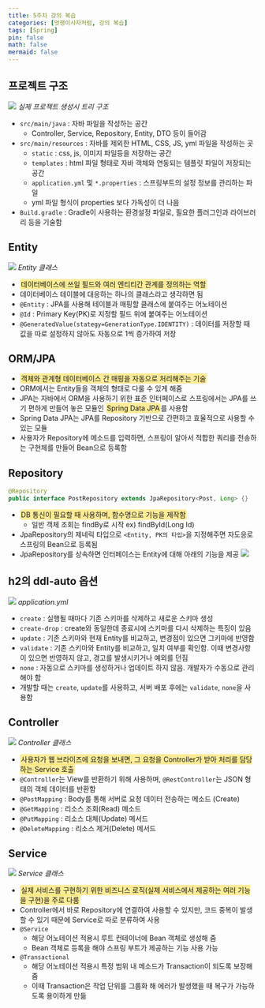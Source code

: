 ```yaml
---
title: 5주차 강의 복습
categories: [멋쟁이사자처럼, 강의 복습]
tags: [Spring]
pin: false
math: false
mermaid: false
---
```


<style>s{text-decoration: none;background: #ffd00066;border-radius: 4px;padding: 2px;}</style>

## 프로젝트 구조
![](/imgs/2023-06-15/project-structure.png)
_실제 프로젝트 생성시 트리 구조_
* `src/main/java` : 자바 파일을 작성하는 공간
  * Controller, Service, Repository, Entity, DTO 등이 들어감
* `src/main/resources` : 자바를 제외한 HTML, CSS, JS, yml 파일을 작성하는 곳
  * `static` : css, js, 이미지 파일등을 저장하는 공간
  * `templates` : html 파일 형태로 자바 객체와 연동되는 템플릿 파일이 저장되는 공간
  * `application.yml` 및 `*.properties` : 스프링부트의 설정 정보를 관리하는 파일
  * yml 파일 형식이 properties 보다 가독성이 더 나음
* `Build.gradle` : Gradle이 사용하는 환경설정 파일로, 필요한 플러그인과 라이브러리 등을 기술함

## Entity
![](/imgs/2023-06-15/entity-class.png)
_Entity 클래스_
* <s>데이터베이스에 쓰일 필드와 여러 엔티티간 관계를 정의하는 역할</s>
* 데이터베이스 테이블에 대응하는 하나의 클래스라고 생각하면 됨
* `@Entity` : JPA를 사용해 테이블과 매핑할 클래스에 붙여주는 어노테이션
* `@Id` : Primary Key(PK)로 지정할 필드 위에 붙여주는 어노테이션
* `@GeneratedValue(stategy=GenerationType.IDENTITY)` : 데이터를 저장할 때 값을 따로 설정하지 않아도 자동으로 1씩 증가하여 저장

## ORM/JPA
* <s>객체와 관계형 데이터베이스 간 매핑을 자동으로 처리해주는 기술</s>
* ORM에서는 Entity들을 객체의 형태로 다룰 수 있게 해줌
* JPA는 자바에서 ORM을 사용하기 위한 표준 인터페이스로 스프링에서는 JPA를 쓰기 편하게 만들어 놓은 모듈인 <s>Spring Data JPA</s>를 사용함
* Spring Data JPA는 JPA를 Repository 기반으로 간편하고 효율적으로 사용할 수 있는 모듈
* 사용자가 Repository에 메소드를 입력하면, 스프링이 알아서 적합한 쿼리를 전송하는 구현체를 만들어 Bean으로 등록함

## Repository
```java
@Repository
public interface PostRepository extends JpaRepository<Post, Long> {}
```
* <s>DB 통신이 필요할 때 사용하며, 함수명으로 기능을 제작함</s>
  * 일반 객체 조회는 findBy로 시작 ex) findById(Long Id)
* JpaRepository의 제네릭 타입으로 `<Entity, PK의 타입>`을 지정해주면 자도응로 스프링의 Bean으로 등록됨
* JpaRepository를 상속하면 인터페이스는 Entity에 대해 아래의 기능을 제공
  ![](/imgs/2023-06-15/jparepository-interface-methods.png)

## h2의 ddl-auto 옵션
![](/imgs/2023-06-15/yml-ddl-auto.png)
_application.yml_
* `create` : 실행될 때마다 기존 스키마를 삭제하고 새로운 스키마 생성
* `create-drop` : create와 동일한데 종료시에 스키마를 다시 삭제하는 특징이 있음
* `update` : 기존 스키마와 현재 Entity를 비교하고, 변경점이 있으면 그키마에 반영함
* `validate` : 기존 스키마와 Entity를 비교하고, 일치 여부를 확인함. 이때 변경사항이 있으면 반영하지 않고, 경고를 발생시키거나 예외를 던짐
* `none` : 자동으로 스키마를 생성하거나 업데이트 하지 않음. 개발자가 수동으로 관리해야 함
* 개발할 때는 `create`, `update`를 사용하고, 서버 배포 후에는 `validate`, `none`을 사용함

## Controller
![](/imgs/2023-06-15/controller-class.png)
_Controller 클래스_
* <s>사용자가 웹 브라이즈에 요청을 보내면, 그 요청을 Controller가 받아 처리를 담당하는 Service 호출</s>
* `@Controller`는 View를 반환하기 위해 사용하며, `@RestController`는 JSON 형태의 객체 데이터를 반환함
* `@PostMapping` : Body를 통해 서버로 요청 데이터 전송하는 메소드 (Create)
* `@GetMapping` : 리소스 조회(Read) 메소드
* `@PutMapping` : 리소스 대체(Update) 메서드
* `@DeleteMapping` : 리소스 제거(Delete) 메서드

## Service
![](/imgs/2023-06-15/service-annotation.png)
_Service 클래스_
* <s>실제 서비스를 구현하기 위한 비즈니스 로직(실제 서비스에서 제공하는 여러 기능을 구현)을 주로 다룸</s>
* Controller에서 바로 Repository에 연결하여 사용할 수 있지만, 코드 중복이 발생할 수 있기 때문에 Service로 따로 분류하여 사용
* `@Service`
  * 해당 어노테이션 적용시 루트 컨테이너에 Bean 객체로 생성해 줌
  * Bean 객체로 등록을 해야 스프링 부트가 제공하는 기능 사용 가능
* `@Transactional`
  * 해당 어노테이션 적용시 특정 범위 내 메소드가 Transaction이 되도록 보장해줌
  * 이때 Transaction은 작업 단위를 그룹화 해 에러가 발생했을 때 복구가 가능하도록 용이하게 만듦